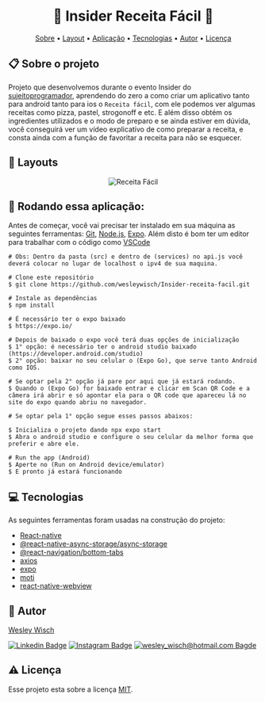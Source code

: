 
<h1 align="center">🍕 Insider Receita Fácil 🥧</h1>

<p align="center">  <a href="#sobre">Sobre</a> • <a href="#layout">Layout</a> • <a href="#aplicacao">Aplicação</a>  • <a href="#techs">Tecnologias</a> • <a href="#autor">Autor</a> • <a href="#licenca">Licença</a> </p>


 <h2 id="sobre"> 📋 Sobre o projeto</h2>

Projeto que desenvolvemos durante o evento Insider do [sujeitoprogramador](https://sujeitoprogramador.com/), aprendendo do zero a como criar um aplicativo tanto para android tanto para ios o `Receita fácil`, com ele podemos ver algumas receitas como pizza, pastel, strogonoff e etc. E além disso obtém os ingredientes utilizados e o modo de preparo e se ainda estiver em dúvida, você conseguirá ver um vídeo explicativo de como preparar a receita, e consta ainda com a função de favoritar a receita para não se esquecer.
  

<h2 id="layout"> 🎨  Layouts</h2>


<p align="center">
	<img src="./.github/receita-facil.gif" alt="Receita Fácil" />
</p>


<h2 id="aplicacao"> 🎲  Rodando essa aplicação:</h2>

Antes de começar, você vai precisar ter instalado em sua máquina as seguintes ferramentas: [Git](https://git-scm.com/),  [Node.js](https://nodejs.org/en/), [Expo](https://expo.io/). Além disto é bom ter um editor para trabalhar com o código como [VSCode](https://code.visualstudio.com/)

```
# Obs: Dentro da pasta (src) e dentro de (services) no api.js você deverá colocar no lugar de localhost o ipv4 de sua maquina.

# Clone este repositório
$ git clone https://github.com/wesleywisch/Insider-receita-facil.git

# Instale as dependências
$ npm install

# É necessário ter o expo baixado
$ https://expo.io/

# Depois de baixado o expo você terá duas opções de inicialização
$ 1° opção: é necessário ter o android studio baixado (https://developer.android.com/studio)
$ 2° opção: baixar no seu celular o (Expo Go), que serve tanto Android como IOS.

# Se optar pela 2° opção já pare por aqui que já estará rodando. 
$ Quando o (Expo Go) for baixado entrar e clicar em Scan QR Code e a câmera irá abrir e só apontar ela para o QR code que apareceu lá no site do expo quando abriu no navegador.

# Se optar pela 1° opção segue esses passos abaixos:

$ Inicializa o projeto dando npx expo start
$ Abra o android studio e configure o seu celular da melhor forma que preferir e abre ele.

# Run the app (Android)
$ Aperte no (Run on Android device/emulator)
$ E pronto já estará funcionando
```
 
 <h2 id="techs"> 💻 Tecnologias</h2>
 As seguintes ferramentas foram usadas na construção do projeto:

- [React-native]()
- [@react-native-async-storage/async-storage]()
- [@react-navigation/bottom-tabs]()
- [axios]()
- [expo]()
- [moti]()
- [react-native-webview]()

 <h2 id="autor"> 🦸 Autor</h2>

[Wesley Wisch](https://www.linkedin.com/in/wesley-wisch)

[![Linkedin Badge](https://img.shields.io/badge/-LinkedIn-blue?style=flat-square-border&logo=Linkedin&logoColor=white&link=https://www.linkedin.com/in/wesley-wisch/)](https://www.linkedin.com/in/wesley-wisch) [![Instagram Badge](https://img.shields.io/badge/-Instagram-CC0000?style=flat-square-border&logo=Instagram&logoColor=white&link=https://www.instagram.com/wesley_wisch/)](https://www.instagram.com/wesley_wisch/) [![wesley_wisch@hotmail.com Bagde](https://img.shields.io/badge/wesley_wisch-2e7eea?style=flat-square-border&logo=microsoft-outlook&logoColor=white)](mailto:wesley_wisch@hotmail.com)

<h2 id="licenca"> ⚠️  Licença</h2>

Esse projeto esta sobre a licença [MIT]().